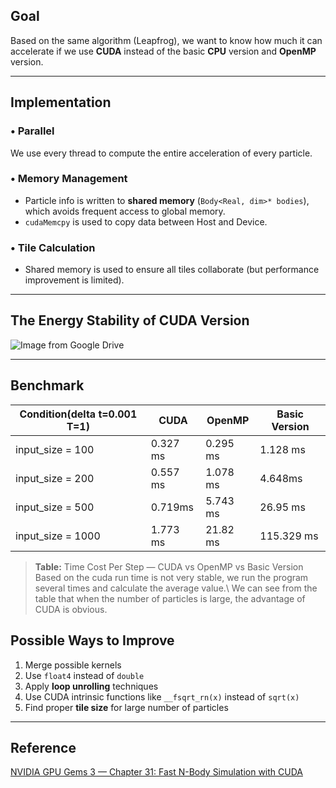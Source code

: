 ## **Goal**

Based on the same algorithm (Leapfrog), we want to know how much it can accelerate if we use **CUDA** instead of the basic **CPU** version and **OpenMP** version.

---

## **Implementation**

### • Parallel
We use every thread to compute the entire acceleration of every particle.

### • Memory Management
- Particle info is written to **shared memory** (`Body<Real, dim>* bodies`), which avoids frequent access to global memory.
- `cudaMemcpy` is used to copy data between Host and Device.

### • Tile Calculation
- Shared memory is used to ensure all tiles collaborate (but performance improvement is limited).

---

## **The Energy Stability of CUDA Version**

![Image from Google Drive](https://drive.google.com/uc?export=view&id=1-5S1qt4WS4UZPgrP3HfeLqwucbCD8C0k)

---

## **Benchmark**


| Condition(delta t=0.001 T=1) | CUDA | OpenMP | Basic Version |
|----------|------|--------|---------------|
| input_size = 100 | 0.327 ms | 0.295 ms | 1.128 ms |
| input_size = 200 | 0.557 ms | 1.078 ms | 4.648ms |
| input_size = 500 | 0.719ms | 5.743 ms | 26.95 ms |
| input_size = 1000 | 1.773 ms | 21.82 ms | 115.329 ms |

> **Table:** Time Cost Per Step  — CUDA vs OpenMP vs Basic Version
Based on the cuda run time is not very stable, we run the program several times and calculate the average value.\\
> We can see from the table that when the number of particles is large, the advantage of CUDA is obvious.
## **Possible Ways to Improve**

1. Merge possible kernels  
2. Use `float4` instead of `double`  
3. Apply **loop unrolling** techniques  
4. Use CUDA intrinsic functions like `__fsqrt_rn(x)` instead of `sqrt(x)`  
5. Find proper **tile size** for large number of particles  

---

## **Reference**

[NVIDIA GPU Gems 3 — Chapter 31: Fast N-Body Simulation with CUDA](https://developer.nvidia.com/gpugems/gpugems3/part-v-physics-simulation/chapter-31-fast-n-body-simulation-cuda)
